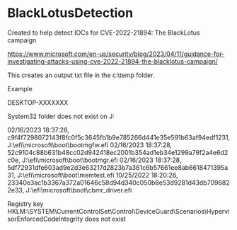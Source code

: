 # BlackLotusDetection
Created to help detect IOCs for CVE-2022-21894: The BlackLotus campaign

https://www.microsoft.com/en-us/security/blog/2023/04/11/guidance-for-investigating-attacks-using-cve-2022-21894-the-blacklotus-campaign/


This creates an output txt file in the c:\temp folder. 

Example

DESKTOP-XXXXXXX

System32 folder does not exist on J:

02/16/2023 18:37:28, c9f4f7298072143f8fc0f5c3645fb1b9e785266d441e35e591b63af94edf1231, J:\efi\microsoft\boot\bootmgfw.efi
02/16/2023 18:37:28, 52c9104c88b631b48cc02d942418ec2001b354ad1eb34e1299a79f2a4e6d2c0e, J:\efi\microsoft\boot\bootmgr.efi
02/16/2023 18:37:28, 5df72931dfe603ad9e2d3e63217d2823b7a361c6b57661ee8ab6618471395a31, J:\efi\microsoft\boot\memtest.efi
10/25/2022 18:20:26, 23340e3ac1b3367a372a01646c58d94d340c050b8e53d9281d43db7096822e33, J:\efi\microsoft\boot\cbmr_driver.efi

Registry key HKLM:\SYSTEM\CurrentControlSet\Control\DeviceGuard\Scenarios\HypervisorEnforcedCodeIntegrity does not exist
